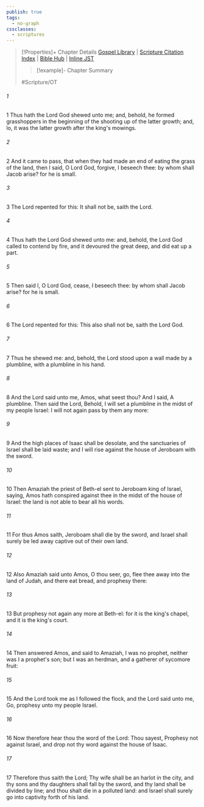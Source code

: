 ```yaml
---
publish: true
tags:
  - no-graph
cssclasses:
  - scriptures
---
```

>[!Properties]+ Chapter Details
>[Gospel Library](https://churchofjesuschrist.org/study/scriptures/ot/amos/7?lang=eng)    |    [Scripture Citation Index](https://scriptures.byu.edu/#08207::c08207)    |    [Bible Hub](https://biblehub.com/amos/7.htm)    |    [Inline JST](https://scripturetoolbox.com/html/ic/Amos/7.html)
>>[!example]- Chapter Summary
>> 
> 
>
>#Scripture/OT
###### 1
1 Thus hath the Lord God shewed unto me; and, behold, he formed grasshoppers in the beginning of the shooting up of the latter growth; and, lo, it was the latter growth after the king's mowings.
###### 2
2 And it came to pass, that when they had made an end of eating the grass of the land, then I said, O Lord God, forgive, I beseech thee: by whom shall Jacob arise? for he is small.
###### 3
3 The Lord repented for this: It shall not be, saith the Lord.
###### 4
4 Thus hath the Lord God shewed unto me: and, behold, the Lord God called to contend by fire, and it devoured the great deep, and did eat up a part.
###### 5
5 Then said I, O Lord God, cease, I beseech thee: by whom shall Jacob arise? for he is small.
###### 6
6 The Lord repented for this: This also shall not be, saith the Lord God.
###### 7
7 Thus he shewed me: and, behold, the Lord stood upon a wall made by a plumbline, with a plumbline in his hand.
###### 8
8 And the Lord said unto me, Amos, what seest thou? And I said, A plumbline. Then said the Lord, Behold, I will set a plumbline in the midst of my people Israel: I will not again pass by them any more:
###### 9
9 And the high places of Isaac shall be desolate, and the sanctuaries of Israel shall be laid waste; and I will rise against the house of Jeroboam with the sword.
###### 10
10 Then Amaziah the priest of Beth-el sent to Jeroboam king of Israel, saying, Amos hath conspired against thee in the midst of the house of Israel: the land is not able to bear all his words.
###### 11
11 For thus Amos saith, Jeroboam shall die by the sword, and Israel shall surely be led away captive out of their own land.
###### 12
12 Also Amaziah said unto Amos, O thou seer, go, flee thee away into the land of Judah, and there eat bread, and prophesy there:
###### 13
13 But prophesy not again any more at Beth-el: for it is the king's chapel, and it is the king's court.
###### 14
14 Then answered Amos, and said to Amaziah, I was no prophet, neither was I a prophet's son; but I was an herdman, and a gatherer of sycomore fruit:
###### 15
15 And the Lord took me as I followed the flock, and the Lord said unto me, Go, prophesy unto my people Israel.
###### 16
16 Now therefore hear thou the word of the Lord: Thou sayest, Prophesy not against Israel, and drop not thy word against the house of Isaac.
###### 17
17 Therefore thus saith the Lord; Thy wife shall be an harlot in the city, and thy sons and thy daughters shall fall by the sword, and thy land shall be divided by line; and thou shalt die in a polluted land: and Israel shall surely go into captivity forth of his land.
